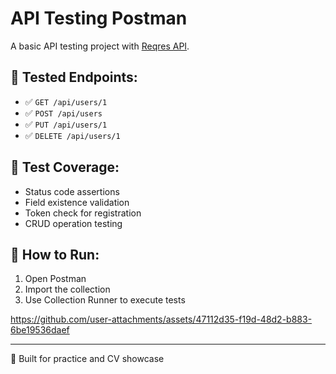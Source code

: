 # API Testing Postman

A basic API testing project with [Reqres API](https://reqres.in).

## 🔧 Tested Endpoints:
- ✅ `GET /api/users/1`
- ✅ `POST /api/users`
- ✅ `PUT /api/users/1`
- ✅ `DELETE /api/users/1`

## 🧪 Test Coverage:
- Status code assertions
- Field existence validation
- Token check for registration
- CRUD operation testing


## 🚀 How to Run:
1. Open Postman
2. Import the collection
3. Use Collection Runner to execute tests


https://github.com/user-attachments/assets/47112d35-f19d-48d2-b883-6be19536daef



---

💼 Built for practice and CV showcase  



